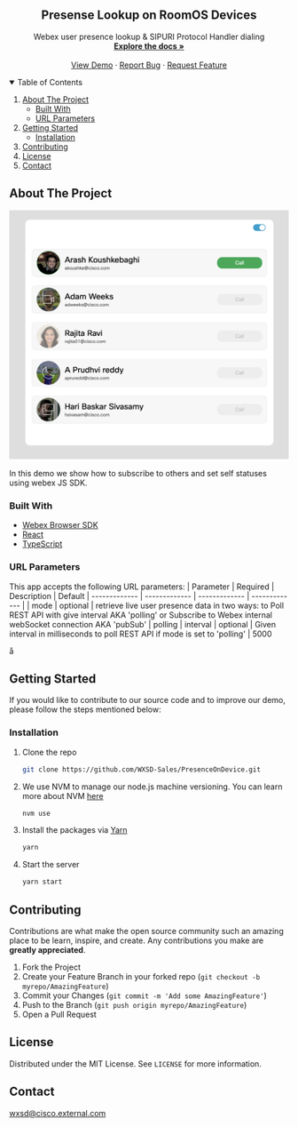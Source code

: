
<!-- PROJECT LOGO -->
<br />
<p align="center">
  <h2 align="center">Presense Lookup on RoomOS Devices</h2>

  <p align="center">
    Webex user presence lookup & SIPURI Protocol Handler dialing
    <br />
    <a href="https://github.com/WXSD-Sales/PresenceOnDevice"><strong>Explore the docs »</strong></a>
    <br />
    <br />
    <a href="https://wxsd-sales.github.io/PresenceOnDevice/">View Demo</a>
    ·
    <a href="https://github.com/WXSD-Sales/PresenceOnDevice/issues">Report Bug</a>
    ·
    <a href="https://github.com/WXSD-Sales/PresenceOnDevice/issues">Request Feature</a>
  </p>
</p>

<!-- TABLE OF CONTENTS -->
<details open="open">
  <summary>Table of Contents</summary>
  <ol>
    <li>
      <a href="#about-the-project">About The Project</a>
      <ul>
        <li><a href="#built-with">Built With</a></li>
        <li><a href="#url-parameters">URL Parameters</a></li>
      </ul>
    </li>
    <li>
      <a href="#getting-started">Getting Started</a>
      <ul>
        <li><a href="#installation">Installation</a></li>
      </ul>
    </li>
    <li><a href="#contributing">Contributing</a></li>
    <li><a href="#license">License</a></li>
    <li><a href="#contact">Contact</a></li>
  </ol>
</details>

<!-- ABOUT THE PROJECT -->

## About The Project

[![production-screenshot](assets/images/presence-on-device.png)](link)

In this demo we show how to subscribe to others and set self statuses using webex JS SDK.

### Built With

- [Webex Browser SDK](https://github.com/webex/webex-js-sdk)
- [React](https://reactjs.org)
- [TypeScript](https://www.typescriptlang.org/)

### URL Parameters
This app accepts the following URL parameters:
| Parameter  | Required | Description | Default
| ------------- | ------------- | ------------- | ------------- |
| mode | optional | retrieve live user presence data in two ways: to Poll REST API with give interval AKA 'polling' or Subscribe to Webex internal webSocket connection AKA 'pubSub' | polling
| interval | optional | Given interval in milliseconds to poll REST API if mode is set to 'polling' | 5000
<!-- GETTING STARTED -->
å
## Getting Started

If you would like to contribute to our source code and to improve our demo, please follow the steps mentioned below:

### Installation

1. Clone the repo
   ```sh
   git clone https://github.com/WXSD-Sales/PresenceOnDevice.git
   ```
2. We use NVM to manage our node.js machine versioning. You can learn more about NVM [here](https://github.com/nvm-sh/nvm)
   ```sh
   nvm use
   ```
3. Install the packages via [Yarn](https://classic.yarnpkg.com/en/)
   ```sh
   yarn
   ```
4. Start the server
   ```sh
   yarn start
   ```

<!-- CONTRIBUTING -->

## Contributing

Contributions are what make the open source community such an amazing place to be learn, inspire, and create. Any contributions you make are **greatly appreciated**.

1. Fork the Project
2. Create your Feature Branch in your forked repo (`git checkout -b myrepo/AmazingFeature`)
3. Commit your Changes (`git commit -m 'Add some AmazingFeature'`)
4. Push to the Branch (`git push origin myrepo/AmazingFeature`)
5. Open a Pull Request

<!-- LICENSE -->

## License

Distributed under the MIT License. See `LICENSE` for more information.

<!-- CONTACT -->

## Contact

wxsd@cisco.external.com

<!-- MARKDOWN LINKS & IMAGES -->
<!-- https://www.markdownguide.org/basic-syntax/#reference-style-links -->

[contributors-shield]: https://img.shields.io/github/contributors/WXSD-Sales/PresenceOnDevice.svg?style=for-the-badge
[contributors-url]: https://github.com/WXSD-Sales/PresenceOnDevice/graphs/contributors
[forks-shield]: https://img.shields.io/github/forks/WXSD-Sales/PresenceOnDevice.svg?style=for-the-badge
[forks-url]: https://github.com/WXSD-Sales/PresenceOnDevice/network/members
[stars-shield]: https://img.shields.io/github/stars/WXSD-Sales/PresenceOnDevice.svg?style=for-the-badge
[stars-url]: https://github.com/WXSD-Sales/PresenceOnDevice/stargazers
[issues-shield]: https://img.shields.io/github/issues/WXSD-Sales/PresenceOnDevice.svg?style=for-the-badge
[issues-url]: https://github.com/WXSD-Sales/PresenceOnDevice/issues
[license-shield]: https://img.shields.io/github/license/WXSD-Sales/PresenceOnDevice.svg?style=for-the-badge
[license-url]: https://github.com/WXSD-Sales/PresenceOnDevice/blob/master/LICENSE.txt
[linkedin-shield]: https://img.shields.io/badge/-LinkedIn-black.svg?style=for-the-badge&logo=linkedin&colorB=555
[linkedin-url]: https://www.linkedin.com/in/arash-koushkebaghi-9b1701a4/
[product-screenshot]: assets/images/presence.png
